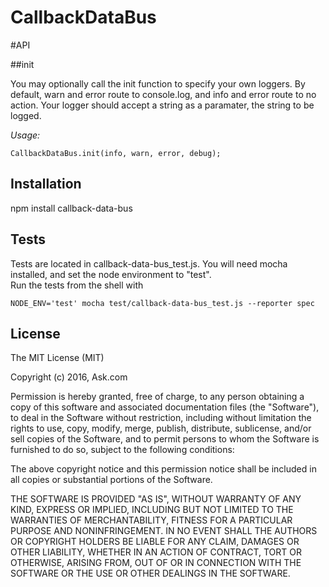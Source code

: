 CallbackDataBus
===============


#API

##init

You may optionally call the init function to specify your own loggers. By default, warn and error route to console.log, and 
info and error route to no action.  Your logger should accept a string as a paramater, the string to be logged.

*Usage:*
```
CallbackDataBus.init(info, warn, error, debug);

```


## Installation

  npm install callback-data-bus

## Tests

Tests are located in callback-data-bus_test.js.  You will need mocha installed, and set the node environment to "test".  
Run the tests from the shell with

```
NODE_ENV='test' mocha test/callback-data-bus_test.js --reporter spec
```

## License

The MIT License (MIT)

Copyright (c) 2016, Ask.com

Permission is hereby granted, free of charge, to any person obtaining a copy
of this software and associated documentation files (the "Software"), to deal
in the Software without restriction, including without limitation the rights
to use, copy, modify, merge, publish, distribute, sublicense, and/or sell
copies of the Software, and to permit persons to whom the Software is
furnished to do so, subject to the following conditions:

The above copyright notice and this permission notice shall be included in
all copies or substantial portions of the Software.

THE SOFTWARE IS PROVIDED "AS IS", WITHOUT WARRANTY OF ANY KIND, EXPRESS OR
IMPLIED, INCLUDING BUT NOT LIMITED TO THE WARRANTIES OF MERCHANTABILITY,
FITNESS FOR A PARTICULAR PURPOSE AND NONINFRINGEMENT. IN NO EVENT SHALL THE
AUTHORS OR COPYRIGHT HOLDERS BE LIABLE FOR ANY CLAIM, DAMAGES OR OTHER
LIABILITY, WHETHER IN AN ACTION OF CONTRACT, TORT OR OTHERWISE, ARISING FROM,
OUT OF OR IN CONNECTION WITH THE SOFTWARE OR THE USE OR OTHER DEALINGS IN
THE SOFTWARE.



